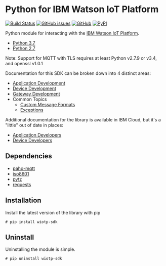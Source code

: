 # Python for IBM Watson IoT Platform

[![Build Status](https://travis-ci.org/ibm-watson-iot/iot-python.svg?branch=master)](https://travis-ci.org/ibm-watson-iot/iot-python)
[![GitHub issues](https://img.shields.io/github/issues/ibm-watson-iot/iot-python.svg)](https://github.com/ibm-watson-iot/iot-python/issues)
[![GitHub](https://img.shields.io/github/license/ibm-watson-iot/iot-python.svg)](https://github.com/ibm-watson-iot/iot-python/blob/master/LICENSE)
[![PyPI](https://img.shields.io/pypi/v/ibmiotf.svg)](https://pypi.org/project/ibmiotf/)



Python module for interacting with the [IBM Watson IoT Platform](https://internetofthings.ibmcloud.com).

-  [Python 3.7](https://www.python.org/downloads/release/python-370/)
-  [Python 2.7](https://www.python.org/downloads/release/python-2715/)

Note: Support for MQTT with TLS requires at least Python v2.7.9 or v3.4, and openssl v1.0.1

Documentation for this SDK can be broken down into 4 distinct areas:


- [Application Development](application/index.md)
- [Device Development](device/index.md)
- [Gateway Development](gateway/index.md)
- Common Topics
    - [Custom Message Formats](custommsg.md)
    - [Exceptions](exceptions.md)

Additional documentation for the library is available in IBM Cloud, but it's a "little" out of date in places:

-  [Application Developers](https://console.ng.bluemix.net/docs/services/IoT/applications/libraries/python.html)
-  [Device Developers](https://console.ng.bluemix.net/docs/services/IoT/devices/libraries/python.html)



## Dependencies

-  [paho-mqtt](https://pypi.python.org/pypi/paho-mqtt)
-  [iso8601](https://pypi.python.org/pypi/iso8601)
-  [pytz](https://pypi.python.org/pypi/pytz)
-  [requests](https://pypi.python.org/pypi/requests)


## Installation

Install the latest version of the library with pip

```
# pip install wiotp-sdk
```


## Uninstall

Uninstalling the module is simple.

```
# pip uninstall wiotp-sdk
```
